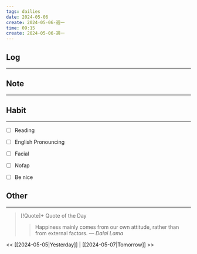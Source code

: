 ```yaml
---
tags: dailies  
date: 2024-05-06
create: 2024-05-06-週一
time: 09:15
create: 2024-05-06-週一
---
```


## Log
---


## Note
---


## Habit
---
- [ ] Reading
- [ ] English Pronouncing
- [ ] Facial
- [ ] Nofap
- [ ] Be nice


## Other
---

> [!Quote]+ Quote of the Day
> > Happiness mainly comes from our own attitude, rather than from external factors.
> — <cite>Dalai Lama</cite>

<< [[2024-05-05|Yesterday]] | [[2024-05-07|Tomorrow]] >>